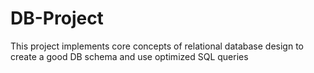 # DB-Project
This project implements core concepts of relational database design to create a good DB schema and use optimized SQL queries 
